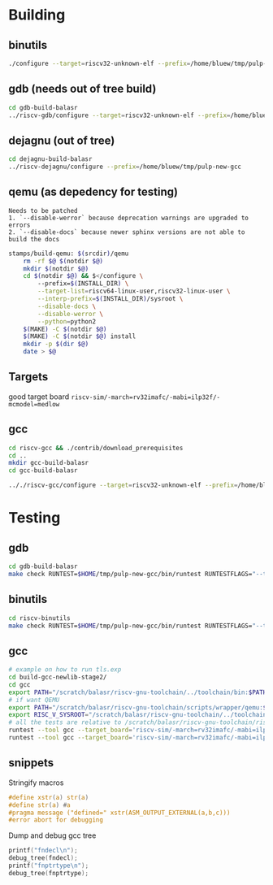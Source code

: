 # Building

## binutils
```bash
./configure --target=riscv32-unknown-elf --prefix=/home/bluew/tmp/pulp-new-gcc --disable-werror --with-expat=yes --disable-gdb --disable-libdecnumber --disable-readline
```

## gdb (needs out of tree build)
```bash
cd gdb-build-balasr
../riscv-gdb/configure --target=riscv32-unknown-elf --prefix=/home/bluew/tmp/pulp-new-gcc --disable-werror --with-expat=yes --enable-gdb --disable-gas --disable-binutils --disable-ld --disable-gold --disable-gprof
```

## dejagnu (out of tree)
```bash
cd dejagnu-build-balasr
../riscv-dejagnu/configure --prefix=/home/bluew/tmp/pulp-new-gcc
```

## qemu (as depedency for testing)
	Needs to be patched
	1. `--disable-werror` because deprecation warnings are upgraded to errors
	2. `--disable-docs` because newer sphinx versions are not able to build the docs
```bash
stamps/build-qemu: $(srcdir)/qemu
	rm -rf $@ $(notdir $@)
	mkdir $(notdir $@)
	cd $(notdir $@) && $</configure \
		--prefix=$(INSTALL_DIR) \
		--target-list=riscv64-linux-user,riscv32-linux-user \
		--interp-prefix=$(INSTALL_DIR)/sysroot \
		--disable-docs \
		--disable-werror \
		--python=python2
	$(MAKE) -C $(notdir $@)
	$(MAKE) -C $(notdir $@) install
	mkdir -p $(dir $@)
	date > $@
```

## Targets
good target board `riscv-sim/-march=rv32imafc/-mabi=ilp32f/-mcmodel=medlow`

## gcc
```bash
cd riscv-gcc && ./contrib/download_prerequisites
cd ..
mkdir gcc-build-balasr
cd gcc-build-balasr

.././riscv-gcc/configure --target=riscv32-unknown-elf --prefix=/home/bluew/tmp/pulp-new-gcc --disable-shared --disable-threads --enable-languages=c,c++ --with-system-zlib --enable-tls --with-newlib --with-sysroot=/home/bluew/tmp/pulp-new-gcc/riscv32-unknown-elf --with-native-system-header-dir=/include --disable-libmudflap --disable-libssp --disable-libquadmath --disable-libgomp --disable-nls --disable-tm-clone-registry --src=.././riscv-gcc --enable-multilib --with-abi=ilp32 --with-arch=rv32gc --with-tune=rocket 'CFLAGS_FOR_TARGET=-Os   -mcmodel=medlow' 'CXXFLAGS_FOR_TARGET=-Os   -mcmodel=medlow'
```

# Testing
## gdb
```bash
cd gdb-build-balasr
make check RUNTEST=$HOME/tmp/pulp-new-gcc/bin/runtest RUNTESTFLAGS="--target_board=riscv-sim"
```

## binutils
```bash
cd riscv-binutils
make check RUNTEST=$HOME/tmp/pulp-new-gcc/bin/runtest RUNTESTFLAGS="--target_board=riscv-sim"
```

## gcc
```bash
# example on how to run tls.exp
cd build-gcc-newlib-stage2/
cd gcc
export PATH="/scratch/balasr/riscv-gnu-toolchain/../toolchain/bin:$PATH"
# if want QEMU
export PATH="/scratch/balasr/riscv-gnu-toolchain/scripts/wrapper/qemu:$PATH"
export RISC_V_SYSROOT="/scratch/balasr/riscv-gnu-toolchain/../toolchain/sysroot"
# all the tests are relative to /scratch/balasr/riscv-gnu-toolchain/riscv-gcc/gcc/testsuite/
runtest --tool gcc --target_board='riscv-sim/-march=rv32imafc/-mabi=ilp32f/-mcmodel=medlow' gcc.dg/torture/tls/tls.exp
runtest --tool gcc --target_board='riscv-sim/-march=rv32imafc/-mabi=ilp32f/-mcmodel=medlow' gcc.c-torture/compile/compile.exp
```

## snippets

Stringify macros
```c
#define xstr(a) str(a)
#define str(a) #a
#pragma message ("defined=" xstr(ASM_OUTPUT_EXTERNAL(a,b,c)))
#error abort for debugging
```

Dump and debug gcc tree
```c
printf("fndecl\n");
debug_tree(fndecl);
printf("fnptrtype\n");
debug_tree(fnptrtype);
```
